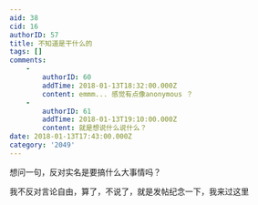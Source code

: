 ```yaml
---
aid: 38
cid: 16
authorID: 57
title: 不知道是干什么的
tags: []
comments:
    -
        authorID: 60
        addTime: 2018-01-13T18:32:00.000Z
        content: emmm... 感觉有点像anonymous ？
    -
        authorID: 61
        addTime: 2018-01-13T19:10:00.000Z
        content: 就是想说什么说什么？
date: 2018-01-13T17:43:00.000Z
category: '2049'
---
```


想问一句，反对实名是要搞什么大事情吗？

我不反对言论自由，算了，不说了，就是发帖纪念一下，我来过这里
